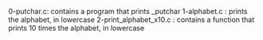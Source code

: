 0-putchar.c: contains a program that prints _putchar
1-alphabet.c : prints the alphabet, in lowercase
2-print_alphabet_x10.c : contains a function that prints 10 times the alphabet, in lowercase
